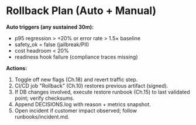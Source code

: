 # Rollback Plan (Auto + Manual)

**Auto triggers (any sustained 30m):**
- p95 regression > +20% or error rate > 1.5× baseline
- safety_ok = false (jailbreak/PII)
- cost headroom < 20%
- readiness hook failure (compliance traces missing)

**Actions:**
1) Toggle off new flags (Ch.18) and revert traffic step.
2) CI/CD job "Rollback" (Ch.10) restores previous artifact (signed).
3) If DB changes involved, execute restore runbook (Ch.15) to last validated point; verify checksums.
4) Append DECISIONS.log with reason + metrics snapshot.
5) Open incident if customer impact observed; follow runbooks/incident.md.
